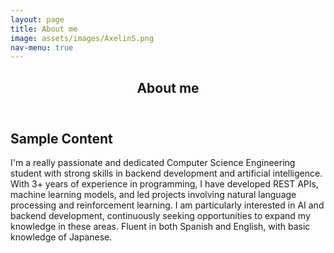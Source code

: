 ```yaml
---
layout: page
title: About me
image: assets/images/AxelinS.png
nav-menu: true
---
```


<!-- Main -->
<div id="main" class="alt">

<!-- One -->
<section id="one">
	<div class="inner">
		<header class="major">
			<h1>About me</h1>
		</header>

<!-- Content -->
<h2 id="content">Sample Content</h2>
<p>I'm a really passionate and dedicated Computer Science Engineering student with strong skills in backend development and artificial intelligence. With 3+ years of experience in programming, I have developed REST APIs, machine learning models, and led projects involving natural language processing and reinforcement learning. I am particularly interested in AI and backend development, continuously seeking opportunities to expand my knowledge in these areas. Fluent in both Spanish and English, with basic knowledge of Japanese.</p>

</div>
</div>
</div>
</section>
</div>
